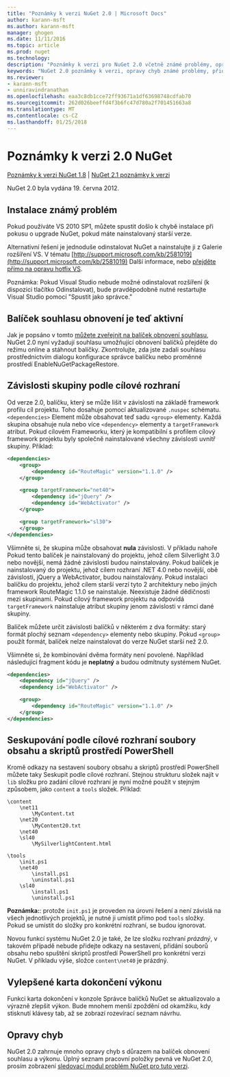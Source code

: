 ```yaml
---
title: "Poznámky k verzi NuGet 2.0 | Microsoft Docs"
author: karann-msft
ms.author: karann-msft
manager: ghogen
ms.date: 11/11/2016
ms.topic: article
ms.prod: nuget
ms.technology: 
description: "Poznámky k verzi pro NuGet 2.0 včetně známé problémy, opravy chyb, přidaných funkcí a chcete."
keywords: "NuGet 2.0 poznámky k verzi, opravy chyb známé problémy, přidat funkce, chcete"
ms.reviewer:
- karann-msft
- unniravindranathan
ms.openlocfilehash: eaa3c8db1cce72ff93671a1df63698748cdfab70
ms.sourcegitcommit: 262d026beeffd4f3b6fc47d780a2f701451663a8
ms.translationtype: MT
ms.contentlocale: cs-CZ
ms.lasthandoff: 01/25/2018
---
```

# <a name="nuget-20-release-notes"></a>Poznámky k verzi 2.0 NuGet

[Poznámky k verzi NuGet 1.8](../release-notes/nuget-1.8.md) | [NuGet 2.1 poznámky k verzi](../release-notes/nuget-2.1.md)

NuGet 2.0 byla vydána 19. června 2012.

## <a name="known-installation-issue"></a>Instalace známý problém
Pokud používáte VS 2010 SP1, můžete spustit došlo k chybě instalace při pokusu o upgrade NuGet, pokud máte nainstalovaný starší verze.

Alternativní řešení je jednoduše odinstalovat NuGet a nainstalujte ji z Galerie rozšíření VS.  V tématu [http://support.microsoft.com/kb/2581019](http://support.microsoft.com/kb/2581019) Další informace, nebo [přejděte přímo na opravu hotfix VS](http://bit.ly/vsixcertfix).

Poznámka: Pokud Visual Studio nebude možné odinstalovat rozšíření (k dispozici tlačítko Odinstalovat), bude pravděpodobně nutné restartujte Visual Studio pomocí "Spustit jako správce."

## <a name="package-restore-consent-is-now-active"></a>Balíček souhlasu obnovení je teď aktivní

Jak je popsáno v tomto [můžete zveřejnit na balíček obnovení souhlasu](http://blog.nuget.org/20120518/package-restore-and-consent.html), NuGet 2.0 nyní vyžadují souhlasu umožňující obnovení balíčků přejděte do režimu online a stáhnout balíčky. Zkontrolujte, zda jste zadali souhlasu prostřednictvím dialogu konfigurace správce balíčku nebo proměnné prostředí EnableNuGetPackageRestore.

## <a name="group-dependencies-by-target-frameworks"></a>Závislosti skupiny podle cílové rozhraní

Od verze 2.0, balíčku, který se může lišit v závislosti na základě framework profilu cíl projektu. Toho dosahuje pomocí aktualizované `.nuspec` schématu. `<dependencies>` Element může obsahovat teď sadu `<group>` elementy. Každá skupina obsahuje nula nebo více `<dependency>` elementy a `targetFramework` atribut. Pokud cílovém Frameworku, který je kompatibilní s profilem cílový framework projektu byly společně nainstalované všechny závislosti uvnitř skupiny. Příklad:

```xml
<dependencies>
    <group>
        <dependency id="RouteMagic" version="1.1.0" />
    </group>

    <group targetFramework="net40">
        <dependency id="jQuery" />
        <dependency id="WebActivator" />
    </group>

    <group targetFramework="sl30">
    </group>
</dependencies>
```

Všimněte si, že skupina může obsahovat **nula** závislosti. V příkladu nahoře Pokud tento balíček je nainstalovaný do projektu, jehož cílem Silverlight 3.0 nebo novější, nemá žádné závislosti budou nainstalovány. Pokud balíček je nainstalovaný do projektu, jehož cílem rozhraní .NET 4.0 nebo novější, obě závislosti, jQuery a WebActivator, budou nainstalovány.  Pokud instalaci balíčku do projektu, jehož cílem starší verzí tyto 2 architektury nebo jiných framework RouteMagic 1.1.0 se nainstaluje. Neexistuje žádné dědičnosti mezi skupinami. Pokud cílový framework projektu na odpovídá `targetFramework` nainstaluje atribut skupiny jenom závislosti v rámci dané skupiny.

Balíček můžete určit závislosti balíčků v některém z dva formáty: starý formát plochý seznam `<dependency>` elementy nebo skupiny. Pokud `<group>` použít formát, balíček nelze nainstalovat do verze NuGet starší než 2.0.

Všimněte si, že kombinování dvěma formáty není povolené. Například následující fragment kódu je **neplatný** a budou odmítnuty systémem NuGet.

```xml
<dependencies>
    <dependency id="jQuery" />
    <dependency id="WebActivator" />

    <group>
        <dependency id="RouteMagic" version="1.1.0" />
    </group>
</dependencies>
```

## <a name="grouping-content-files-and-powershell-scripts-by-target-framework"></a>Seskupování podle cílové rozhraní soubory obsahu a skriptů prostředí PowerShell

Kromě odkazy na sestavení soubory obsahu a skriptů prostředí PowerShell můžete taky Seskupit podle cílové rozhraní. Stejnou strukturu složek najít v `lib` složku pro zadání cílové rozhraní je nyní možné použít v stejným způsobem, jako `content` a `tools` složek. Příklad:

    \content
        \net11
            \MyContent.txt
        \net20
            \MyContent20.txt
        \net40
        \sl40
            \MySilverlightContent.html

    \tools
        \init.ps1
        \net40
            \install.ps1
            \uninstall.ps1
        \sl40
            \install.ps1
            \uninstall.ps1

**Poznámka:**: protože `init.ps1` je proveden na úrovni řešení a není závislá na všech jednotlivých projektů, je nutné ji umístit přímo pod `tools` složky. Pokud se umístit do složky pro konkrétní rozhraní, se budou ignorovat.

Novou funkcí systému NuGet 2.0 je také, že lze složku rozhraní *prázdný*, v takovém případě nebude přidejte odkazy na sestavení, přidání souborů obsahu nebo spuštění skriptů prostředí PowerShell pro konkrétní verzi NuGet. V příkladu výše, složce `content\net40` je prázdný.

## <a name="improved-tab-completion-performance"></a>Vylepšené karta dokončení výkonu
Funkci karta dokončení v konzole Správce balíčků NuGet se aktualizovalo a výrazně zlepšit výkon. Bude mnohem menší zpoždění od okamžiku, kdy stisknutí klávesy tab, až se zobrazí rozevírací seznam návrhu.

## <a name="bug-fixes"></a>Opravy chyb
NuGet 2.0 zahrnuje mnoho opravy chyb s důrazem na balíček obnovení souhlasu a výkonu.
Úplný seznam pracovní položky pevná ve NuGet 2.0, prosím zobrazení [sledovací modul problém NuGet pro tuto verzi](http://nuget.codeplex.com/workitem/list/advanced?keyword=&status=Closed&type=All&priority=All&release=NuGet%202.0&assignedTo=All&component=All&sortField=Votes&sortDirection=Descending&page=0).
